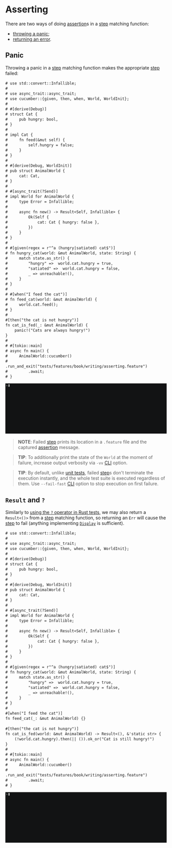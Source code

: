 Asserting
=========

There are two ways of doing [assertion]s in a [step] matching function: 
- [throwing a panic](#panic);
- [returning an error](#result-and-).




## Panic

Throwing a panic in a [step] matching function makes the appropriate [step] failed:
```rust,should_panic
# use std::convert::Infallible;
#
# use async_trait::async_trait;
# use cucumber::{given, then, when, World, WorldInit};
#
# #[derive(Debug)]
# struct Cat {
#     pub hungry: bool,
# }
#
# impl Cat {
#     fn feed(&mut self) {
#         self.hungry = false;
#     }
# }
#
# #[derive(Debug, WorldInit)]
# pub struct AnimalWorld {
#     cat: Cat,
# }
#
# #[async_trait(?Send)]
# impl World for AnimalWorld {
#     type Error = Infallible;
#
#     async fn new() -> Result<Self, Infallible> {
#         Ok(Self {
#             cat: Cat { hungry: false },
#         })
#     }
# }
#
# #[given(regex = r"^a (hungry|satiated) cat$")]
# fn hungry_cat(world: &mut AnimalWorld, state: String) {
#     match state.as_str() {
#         "hungry" =>  world.cat.hungry = true,
#         "satiated" =>  world.cat.hungry = false,
#         _ => unreachable!(),
#     }
# }
#
# #[when("I feed the cat")]
# fn feed_cat(world: &mut AnimalWorld) {
#     world.cat.feed();
# }
#
#[then("the cat is not hungry")]
fn cat_is_fed(_: &mut AnimalWorld) {
    panic!("Cats are always hungry!")
}
#
# #[tokio::main]
# async fn main() {
#     AnimalWorld::cucumber()
#         .run_and_exit("tests/features/book/writing/asserting.feature")
#         .await;
# }
```
![record](../rec/writing_asserting_panic.gif)

> __NOTE__: Failed [step] prints its location in a `.feature` file and the captured [assertion] message.

> __TIP__: To additionally print the state of the `World` at the moment of failure, increase output verbosity via `-vv` [CLI] option.

> __TIP__: By default, unlike [unit tests](https://doc.rust-lang.org/cargo/commands/cargo-test.html#test-options), failed [step]s don't terminate the execution instantly, and the whole test suite is executed regardless of them. Use `--fail-fast` [CLI] option to stop execution on first failure.




## `Result` and `?`

Similarly to [using the `?` operator in Rust tests][1], we may also return a `Result<()>` from a [step] matching function, so returning an `Err` will cause the [step] to fail (anything implementing [`Display`] is sufficient).
```rust,should_panic
# use std::convert::Infallible;
#
# use async_trait::async_trait;
# use cucumber::{given, then, when, World, WorldInit};
#
# #[derive(Debug)]
# struct Cat {
#     pub hungry: bool,
# }
#
# #[derive(Debug, WorldInit)]
# pub struct AnimalWorld {
#     cat: Cat,
# }
#
# #[async_trait(?Send)]
# impl World for AnimalWorld {
#     type Error = Infallible;
#
#     async fn new() -> Result<Self, Infallible> {
#         Ok(Self {
#             cat: Cat { hungry: false },
#         })
#     }
# }
#
# #[given(regex = r"^a (hungry|satiated) cat$")]
# fn hungry_cat(world: &mut AnimalWorld, state: String) {
#     match state.as_str() {
#         "hungry" =>  world.cat.hungry = true,
#         "satiated" =>  world.cat.hungry = false,
#         _ => unreachable!(),
#     }
# }
#
#[when("I feed the cat")]
fn feed_cat(_: &mut AnimalWorld) {}

#[then("the cat is not hungry")]
fn cat_is_fed(world: &mut AnimalWorld) -> Result<(), &'static str> {
    (!world.cat.hungry).then(|| ()).ok_or("Cat is still hungry!")
}
#
# #[tokio::main]
# async fn main() {
#     AnimalWorld::cucumber()
#         .run_and_exit("tests/features/book/writing/asserting.feature")
#         .await;
# }
```
![record](../rec/writing_asserting_result.gif)




[`Display`]: https://doc.rust-lang.org/stable/std/fmt/trait.Display.html
[assertion]: https://en.wikipedia.org/wiki/Assertion_(software_development)
[CLI]: ../cli.md
[step]: https://cucumber.io/docs/gherkin/reference#steps
[1]: https://doc.rust-lang.org/rust-by-example/testing/unit_testing.html#tests-and-
